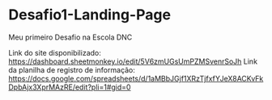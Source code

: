 # Desafio1-Landing-Page
Meu primeiro Desafio na Escola DNC

Link do site disponibilizado: https://dashboard.sheetmonkey.io/edit/5V6zmUGsUmPZMSvenrSoJh
Link da planilha de registro de informação: https://docs.google.com/spreadsheets/d/1aMBbJGjf1XRzTjfxfYJeX8ACKvFkDpbAjx3XprMAzRE/edit?pli=1#gid=0
